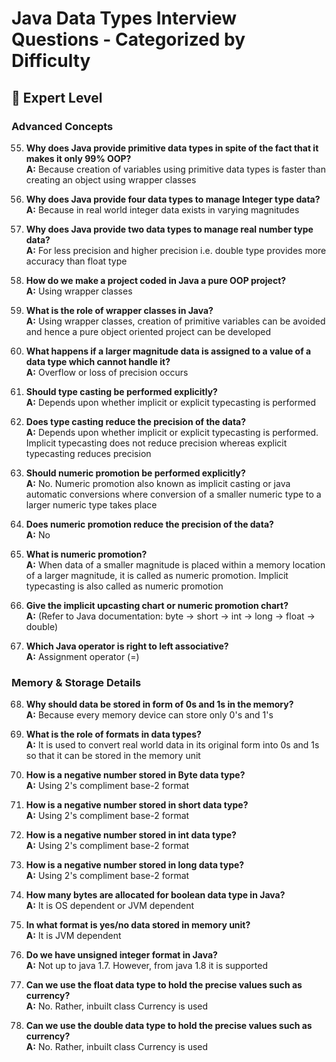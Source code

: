 # Java Data Types Interview Questions - Categorized by Difficulty

## 🎯 Expert Level

### Advanced Concepts
55. **Why does Java provide primitive data types in spite of the fact that it makes it only 99% OOP?**  
    **A:** Because creation of variables using primitive data types is faster than creating an object using wrapper classes

56. **Why does Java provide four data types to manage Integer type data?**  
    **A:** Because in real world integer data exists in varying magnitudes

57. **Why does Java provide two data types to manage real number type data?**  
    **A:** For less precision and higher precision i.e. double type provides more accuracy than float type

58. **How do we make a project coded in Java a pure OOP project?**  
    **A:** Using wrapper classes

59. **What is the role of wrapper classes in Java?**  
    **A:** Using wrapper classes, creation of primitive variables can be avoided and hence a pure object oriented project can be developed

60. **What happens if a larger magnitude data is assigned to a value of a data type which cannot handle it?**  
    **A:** Overflow or loss of precision occurs

61. **Should type casting be performed explicitly?**  
    **A:** Depends upon whether implicit or explicit typecasting is performed

62. **Does type casting reduce the precision of the data?**  
    **A:** Depends upon whether implicit or explicit typecasting is performed. Implicit typecasting does not reduce precision whereas explicit typecasting reduces precision

63. **Should numeric promotion be performed explicitly?**  
    **A:** No. Numeric promotion also known as implicit casting or java automatic conversions where conversion of a smaller numeric type to a larger numeric type takes place

64. **Does numeric promotion reduce the precision of the data?**  
    **A:** No

65. **What is numeric promotion?**  
    **A:** When data of a smaller magnitude is placed within a memory location of a larger magnitude, it is called as numeric promotion. Implicit typecasting is also called as numeric promotion

66. **Give the implicit upcasting chart or numeric promotion chart?**  
    **A:** (Refer to Java documentation: byte → short → int → long → float → double)

67. **Which Java operator is right to left associative?**  
    **A:** Assignment operator (=)

### Memory & Storage Details
68. **Why should data be stored in form of 0s and 1s in the memory?**  
    **A:** Because every memory device can store only 0's and 1's

69. **What is the role of formats in data types?**  
    **A:** It is used to convert real world data in its original form into 0s and 1s so that it can be stored in the memory unit

70. **How is a negative number stored in Byte data type?**  
    **A:** Using 2's compliment base-2 format

71. **How is a negative number stored in short data type?**  
    **A:** Using 2's compliment base-2 format

72. **How is a negative number stored in int data type?**  
    **A:** Using 2's compliment base-2 format

73. **How is a negative number stored in long data type?**  
    **A:** Using 2's compliment base-2 format

74. **How many bytes are allocated for boolean data type in Java?**  
    **A:** It is OS dependent or JVM dependent

75. **In what format is yes/no data stored in memory unit?**  
    **A:** It is JVM dependent

76. **Do we have unsigned integer format in Java?**  
    **A:** Not up to java 1.7. However, from java 1.8 it is supported

77. **Can we use the float data type to hold the precise values such as currency?**  
    **A:** No. Rather, inbuilt class Currency is used

78. **Can we use the double data type to hold the precise values such as currency?**  
    **A:** No. Rather, inbuilt class Currency is used
